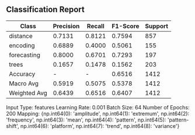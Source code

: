 ## Classification Report

| Class | Precision | Recall | F1-Score | Support |
|-------|-----------|--------|----------|---------|
| distance | 0.7131 | 0.8121 | 0.7594 | 857 |
| encoding | 0.6889 | 0.4000 | 0.5061 | 155 |
| forecasting | 0.8000 | 0.6701 | 0.7293 | 197 |
| trees | 0.1657 | 0.1478 | 0.1562 | 203 |
| Accuracy | - | - | 0.6516 | 1412 |
| Macro Avg | 0.5919 | 0.5075 | 0.5378 | 1412 |
| Weighted Avg | 0.6439 | 0.6516 | 0.6407 | 1412 |

Input Type: features
Learning Rate: 0.001
Batch Size: 64
Number of Epochs: 200
Mapping: {np.int64(0): 'amplitude', np.int64(1): 'extremum', np.int64(2): 'frequency', np.int64(3): 'mean', np.int64(4): 'pattern', np.int64(5): 'pattern-shift', np.int64(6): 'platform', np.int64(7): 'trend', np.int64(8): 'variance'}